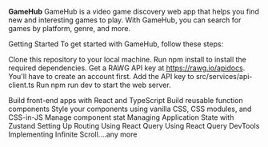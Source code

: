 **GameHub**
GameHub is a video game discovery web app that helps you find new and interesting games to play. With GameHub, you can search for games by platform, genre, and more.


Getting Started
To get started with GameHub, follow these steps:

Clone this repository to your local machine.
Run npm install to install the required dependencies.
Get a RAWG API key at https://rawg.io/apidocs. You'll have to create an account first.
Add the API key to src/services/api-client.ts
Run npm run dev to start the web server.


Build front-end apps with React and TypeScript
Build reusable function components
Style your components using vanilla CSS, CSS modules, and CSS-in-JS
Manage component stat
Managing Application State with Zustand
Setting Up Routing
Using React Query 
Using React Query DevTools
Implementing Infinite Scroll....any more
